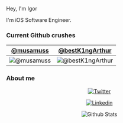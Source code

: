 Hey, I'm Igor 

I'm iOS Software Engineer.


### Current Github crushes

|[@musamuss]|[@bestK1ngArthur]|
|:----------:|:-----------------:|
|![@musamuss](https://github.com/musamuss.png?size=170)|![@bestK1ngArthur](https://github.com/bestK1ngArthur.png?size=170)|

[@musamuss]: https://github.com/musamuss
[@bestK1ngArthur]: https://github.com/bestK1ngArthur


### About me

<div align="center">
	<a href="https://twitter.com/ephread" title="Twitter"><img src="https://img.shields.io/badge/-@ephread-1ca0f1?style=for-the-badge&logo=twitter&logoColor=white" alt="Twitter" /></a>

   <a href="https://www.linkedin.com/in/igor-silaev-ab50761b1/" title="Linkedin"><img src="https://img.shields.io/badge/-ephread-blue?style=for-the-badge&logo=Linkedin&logoColor=white" alt="Linkedin" /></a>

</div>

<p align="center">

   <img src="https://github-readme-stats.vercel.app/api?username=haloassassin973&show_icons=true&title_color=009A9C&icon_color=C4C5C7&count_private=true&hide_title=true" alt="Github Stats"/>

</p>
